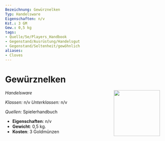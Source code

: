 ```yaml
---
Bezeichnung: Gewürznelken
Typ: Handelsware
Eigenschaften: n/v
Kst.: 3 GM
Gew.: 0,5 kg
tags:
- Quelle/5e/Players_Handbook
- Gegenstand/Ausrüstung/Handelsgut
- Gegenstand/Seltenheit/gewöhnlich
aliases:
- Cloves
---
```

# Gewürznelken
*Handelsware*
<img src="Gegenstände.webp" align="right" width="150">

_Klassen:_ n/v 
_Unterklassen:_  n/v

_Quellen:_ Spielerhandbuch

- **Eigenschaften**: n/v
- **Gewicht**: 0,5 kg.
- **Kosten**: 3 Goldmünzen